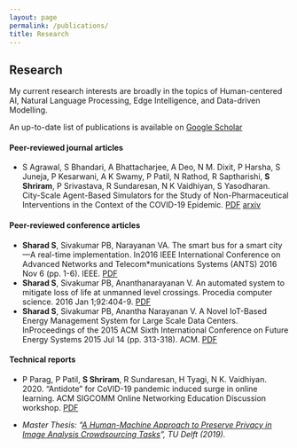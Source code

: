 ```yaml
---
layout: page
permalink: /publications/
title: Research
---
```

## Research
My current research interests are broadly in the topics of Human-centered AI, Natural Language Processing, Edge Intelligence, and Data-driven Modelling.

An up-to-date list of publications is available on [Google Scholar](https://scholar.google.com/citations?user=N4S2OC0AAAAJ&hl=en)

#### Peer-reviewed journal articles
- S Agrawal, S Bhandari, A Bhattacharjee, A Deo, N M. Dixit, P Harsha, S Juneja, P Kesarwani, A K Swamy, P Patil, N Rathod, R Saptharishi, **S Shriram**, P Srivastava, R Sundaresan, N K Vaidhiyan, S Yasodharan. City-Scale Agent-Based Simulators for the Study of Non-Pharmaceutical Interventions in the Context of the COVID-19 Epidemic. [PDF](https://link.springer.com/article/10.1007/s41745-020-00211-3) [arxiv](https://arxiv.org/abs/2008.04849v1)


#### Peer-reviewed conference articles
- **Sharad S**, Sivakumar PB, Narayanan VA. The smart bus for a smart city—A real-time implementation. In2016 IEEE International Conference on Advanced Networks and Telecom*munications Systems (ANTS) 2016 Nov 6 (pp. 1-6). IEEE. [PDF](https://ieeexplore.ieee.org/abstract/document/7947850)
- **Sharad S**, Sivakumar PB, Ananthanarayanan V. An automated system to mitigate loss of life at unmanned level crossings. Procedia computer science. 2016 Jan 1;92:404-9. [PDF](https://www.sciencedirect.com/science/article/pii/S1877050916316532)
- **Sharad S**, Sivakumar PB, Anantha Narayanan V. A Novel IoT-Based Energy Management System for Large Scale Data Centers. InProceedings of the 2015 ACM Sixth International Conference on Future Energy Systems 2015 Jul 14 (pp. 313-318). ACM. [PDF](https://dl.acm.org/doi/10.1145/2768510.2768520)


#### Technical reports
- P Parag, P Patil, **S Shriram**, R Sundaresan, H Tyagi, N K. Vaidhiyan. 2020. “Antidote” for CoVID-19 pandemic induced surge in online learning. ACM SIGCOMM Online Networking Education Discussion workshop. [PDF](http://gaia.cs.umass.edu/sigcomm_education_workshop_2020/papers/sigcommedu20-final36.pdf)

- *Master Thesis: “[A Human-Machine Approach to Preserve Privacy in Image Analysis Crowdsourcing Tasks](https://repository.tudelft.nl/islandora/object/uuid:30846529-9080-4945-8502-dc962ec00bf3)”, TU Delft (2019).*

